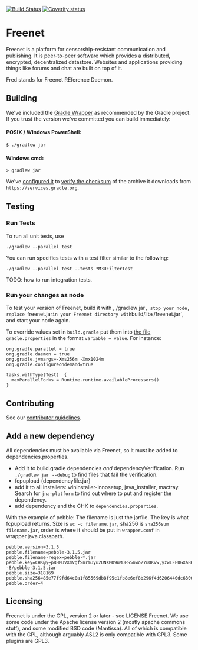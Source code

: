 [![Build Status](https://travis-ci.org/freenet/fred.svg?branch=next)](https://travis-ci.org/freenet/fred)
[![Coverity status](https://scan.coverity.com/projects/2316/badge.svg?flat=1)](https://scan.coverity.com/projects/freenet-fred)

# Freenet

Freenet is a platform for censorship-resistant communication and publishing. It is peer-to-peer
software which provides a distributed, encrypted, decentralized datastore. Websites and applications
providing things like forums and chat are built on top of it.

Fred stands for Freenet REference Daemon.

## Building

We've included the [Gradle Wrapper](https://docs.gradle.org/3.2/userguide/gradle_wrapper.html) as
recommended by the Gradle project. If you trust the version we've committed you can build
immediately:

#### POSIX / Windows PowerShell:

    $ ./gradlew jar

#### Windows cmd:

    > gradlew jar

We've [configured it](gradle/wrapper/gradle-wrapper.properties) to [verify the checksum](https://docs.gradle.org/3.2/userguide/gradle_wrapper.html#sec:verification)
of the archive it downloads from `https://services.gradle.org`.

## Testing

### Run Tests

To run all unit tests, use

    ./gradlew --parallel test

You can run specifics tests with a test filter similar to the following:

    ./gradlew --parallel test --tests *M3UFilterTest

TODO: how to run integration tests.

### Run your changes as node

To test your version of Freenet, build it with ,./gradlew jar`,
stop your node, replace `freenet.jar` in your
Freenet directory with `build/libs/freenet.jar`, and start your node again.

To override values set in `build.gradle` put them into [the file](https://docs.gradle.org/3.2/userguide/build_environment.html)
`gradle.properties` in the format `variable = value`. For instance:

    org.gradle.parallel = true
    org.gradle.daemon = true
    org.gradle.jvmargs=-Xms256m -Xmx1024m
    org.gradle.configureondemand=true

    tasks.withType(Test)  {
      maxParallelForks = Runtime.runtime.availableProcessors()
    }

## Contributing

See our [contributor guidelines](CONTRIBUTING.md).

## Add a new dependency

All dependencies must be available via Freenet, so it must be added to
dependencies.properties.

- Add it to build.gradle dependencies *and* dependencyVerification.
  Run `./gradlew jar --debug` to find files that fail the
  verification.
- fcpupload {dependencyfile.jar}
- add it to all installers: wininstaller-innosetup, java_installer, mactray. Search for `jna-platform` to find out where to put and register the dependency.
- add dependency and the CHK to `dependencies.properties`.

With the example of pebble: The filename is just the jarfile. The key is what fcpupload returns. Size is `wc -c filename.jar`, sha256 is `sha256sum filename.jar`, order is where it should be put in `wrapper.conf` in wrapper.java.classpath.

```
pebble.version=3.1.5
pebble.filename=pebble-3.1.5.jar
pebble.filename-regex=pebble-*.jar
pebble.key=CHK@y~p8HMUVXmVgfSnrmUyu2UNXMO9uMDHS5nwo2YuOKvw,yzwLFP0GXa8RjwRpicQCPFKNggDXLkTQKH8nISe0qUY,AAMC--8/pebble-3.1.5.jar
pebble.size=318169
pebble.sha256=85e77f9fd64c0a1f85569db8f95c1fb8e6ef8b296f4d6206440dc6306140c1a1
pebble.order=4
```

## Licensing
Freenet is under the GPL, version 2 or later - see LICENSE.Freenet. We use some
code under the Apache license version 2 (mostly apache commons stuff), and some
modified BSD code (Mantissa). All of which is compatible with the GPL, although
arguably ASL2 is only compatible with GPL3. Some plugins are GPL3.
